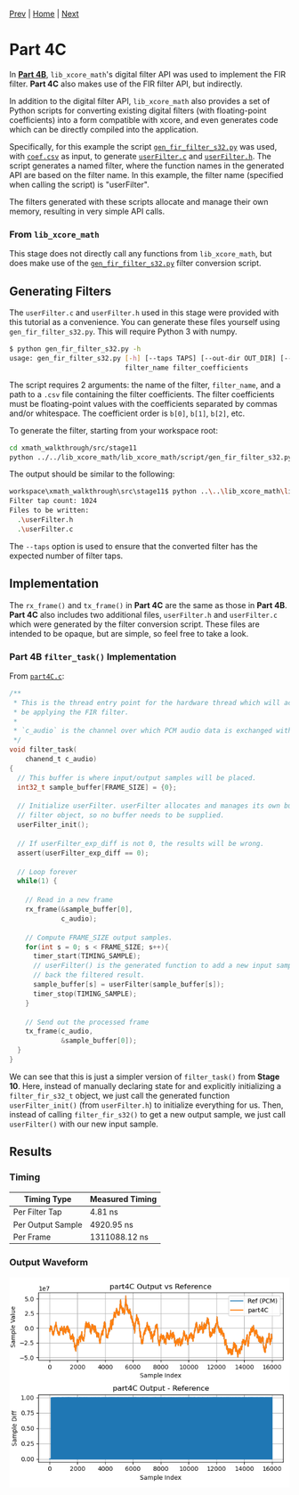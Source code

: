 
[Prev](part4B.md) | [Home](intro.md) | [Next](perf.md)

# Part 4C

In [**Part 4B**](part4B.md), `lib_xcore_math`'s digital filter API was used to
implement the FIR filter. **Part 4C** also makes use of the FIR filter API, but
indirectly.

In addition to the digital filter API, `lib_xcore_math` also provides a set of
Python scripts for converting existing digital filters (with floating-point
coefficients) into a form compatible with xcore, and even generates code which
can be directly compiled into the application.

Specifically, for this example the script [`gen_fir_filter_s32.py`](TODO) was
used, with [`coef.csv`](TODO) as input, to generate [`userFilter.c`](TODO) and
[`userFilter.h`](TODO). The script generates a named filter, where the function
names in the generated API are based on the filter name. In this example, the
filter name (specified when calling the script) is "userFilter".

The filters generated with these scripts allocate and manage their own memory,
resulting in very simple API calls.

### From `lib_xcore_math`

This stage does not directly call any functions from `lib_xcore_math`, but does
make use of the [`gen_fir_filter_s32.py`](TODO) filter conversion script.

## Generating Filters

The `userFilter.c` and `userFilter.h` used in this stage were provided with this
tutorial as a convenience. You can generate these files yourself using `gen_fir_filter_s32.py`. This will require Python 3 with numpy.

```sh
$ python gen_fir_filter_s32.py -h
usage: gen_fir_filter_s32.py [-h] [--taps TAPS] [--out-dir OUT_DIR] [--input-headroom INPUT_HEADROOM] [--output-headroom OUTPUT_HEADROOM]
                             filter_name filter_coefficients
```

The script requires 2 arguments: the name of the filter, `filter_name`, and a
path to a `.csv` file containing the filter coefficients. The filter
coefficients must be floating-point values with the coefficients separated by
commas and/or whitespace. The coefficient order is `b[0]`, `b[1]`, `b[2]`, etc.

To generate the filter, starting from your workspace root:

```sh
cd xmath_walkthrough/src/stage11
python ../../lib_xcore_math/lib_xcore_math/script/gen_fir_filter_s32.py --taps 1024 userFilter coef.csv
```

The output should be similar to the following:

```sh
workspace\xmath_walkthrough\src\stage11$ python ..\..\lib_xcore_math\lib_xcore_math\script\gen_fir_filter_s32.py --taps 1024 userFilter coef.csv
Filter tap count: 1024
Files to be written:
  .\userFilter.h
  .\userFilter.c
```

The `--taps` option is used to ensure that the converted filter has the expected
number of filter taps.


## Implementation

The `rx_frame()` and `tx_frame()` in **Part 4C** are the same as those in
**Part 4B**. **Part 4C** also includes two additional files, `userFilter.h`
and `userFilter.c` which were generated by the filter conversion script. These
files are intended to be opaque, but are simple, so feel free to take a look.

### **Part 4B** `filter_task()` Implementation

From [`part4C.c`](TODO):
```C
/**
 * This is the thread entry point for the hardware thread which will actually 
 * be applying the FIR filter.
 * 
 * `c_audio` is the channel over which PCM audio data is exchanged with tile[0].
 */
void filter_task(
    chanend_t c_audio)
{
  // This buffer is where input/output samples will be placed.
  int32_t sample_buffer[FRAME_SIZE] = {0};

  // Initialize userFilter. userFilter allocates and manages its own buffers and
  // filter object, so no buffer needs to be supplied.
  userFilter_init();
  
  // If userFilter_exp_diff is not 0, the results will be wrong.
  assert(userFilter_exp_diff == 0);

  // Loop forever
  while(1) {

    // Read in a new frame
    rx_frame(&sample_buffer[0], 
             c_audio);
    
    // Compute FRAME_SIZE output samples.
    for(int s = 0; s < FRAME_SIZE; s++){
      timer_start(TIMING_SAMPLE);
      // userFilter() is the generated function to add a new input sample and get
      // back the filtered result.
      sample_buffer[s] = userFilter(sample_buffer[s]);
      timer_stop(TIMING_SAMPLE);
    }

    // Send out the processed frame
    tx_frame(c_audio, 
             &sample_buffer[0]);
  }
}
```

We can see that this is just a simpler version of `filter_task()` from **Stage
10**. Here, instead of manually declaring state for and explicitly initializing
a `filter_fir_s32_t` object, we just call the generated function
`userFilter_init()` (from `userFilter.h`) to initialize everything for us. Then,
instead of calling `filter_fir_s32()` to get a new output sample, we just call
`userFilter()` with our new input sample.


## Results

### Timing

| Timing Type       | Measured Timing
|-------------------|-----------------------
| Per Filter Tap    | 4.81 ns 
| Per Output Sample | 4920.95 ns
| Per Frame         | 1311088.12 ns

### Output Waveform

![**Part 4C** Output](img/part4C.png)
